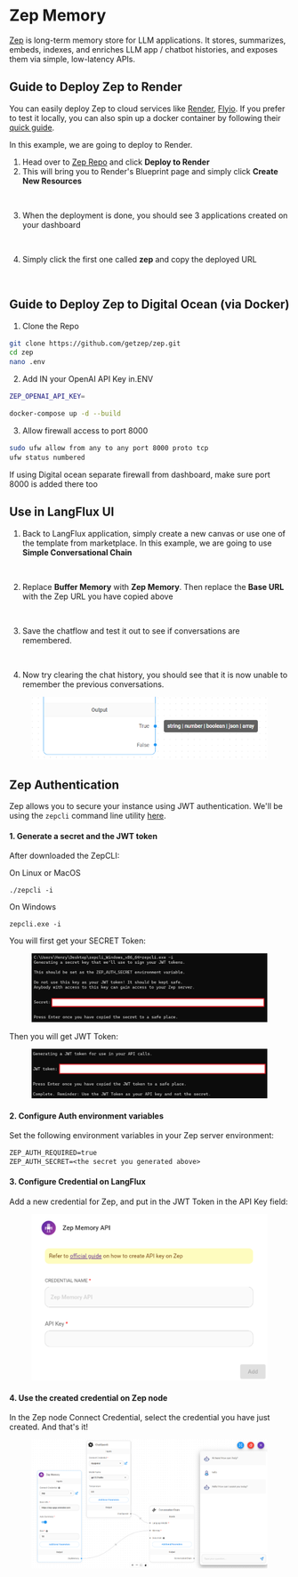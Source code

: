 # Zep Memory

[Zep](https://github.com/getzep/zep) is long-term memory store for LLM applications. It stores, summarizes, embeds, indexes, and enriches LLM app / chatbot histories, and exposes them via simple, low-latency APIs.

## Guide to Deploy Zep to Render

You can easily deploy Zep to cloud services like [Render](https://render.com/), [Flyio](https://fly.io/). If you prefer to test it locally, you can also spin up a docker container by following their [quick guide](https://github.com/getzep/zep#quick-start).

In this example, we are going to deploy to Render.

1. Head over to [Zep Repo](https://github.com/getzep/zep#quick-start) and click **Deploy to Render**
2. This will bring you to Render's Blueprint page and simply click **Create New Resources**

<figure><img src="../../../.gitbook/assets/image (21).png" alt=""><figcaption></figcaption></figure>

3. When the deployment is done, you should see 3 applications created on your dashboard

<figure><img src="../../../.gitbook/assets/image (1) (2).png" alt=""><figcaption></figcaption></figure>

4. Simply click the first one called **zep** and copy the deployed URL

<figure><img src="../../../.gitbook/assets/image (38) (1).png" alt=""><figcaption></figcaption></figure>

## Guide to Deploy Zep to Digital Ocean (via Docker)

1. Clone the Repo

```bash
git clone https://github.com/getzep/zep.git
cd zep
nano .env

```

2. Add IN your OpenAI API Key in.ENV

```bash
ZEP_OPENAI_API_KEY=

```

```bash
docker-compose up -d --build
```

3. Allow firewall access to port 8000

```bash
sudo ufw allow from any to any port 8000 proto tcp
ufw status numbered
```

If using Digital ocean separate firewall from dashboard, make sure port 8000 is added there too

## Use in LangFlux UI

1. Back to LangFlux application, simply create a new canvas or use one of the template from marketplace. In this example, we are going to use **Simple Conversational Chain**

<figure><img src="../../../.gitbook/assets/Untitled (3) (1).png" alt=""><figcaption></figcaption></figure>

2. Replace **Buffer Memory** with **Zep Memory**. Then replace the **Base URL** with the Zep URL you have copied above

<figure><img src="../../../.gitbook/assets/Untitled (5).png" alt=""><figcaption></figcaption></figure>

3. Save the chatflow and test it out to see if conversations are remembered.

<figure><img src="../../../.gitbook/assets/image (27).png" alt=""><figcaption></figcaption></figure>

4. Now try clearing the chat history, you should see that it is now unable to remember the previous conversations.

<figure><img src="../../../.gitbook/assets/image (8) (1).png" alt=""><figcaption></figcaption></figure>

## Zep Authentication

Zep allows you to secure your instance using JWT authentication. We'll be using the `zepcli` command line utility [here](https://github.com/getzep/zepcli/releases).

#### 1. Generate a secret and the JWT token <a href="#1-generate-a-secret-and-the-jwt-token" id="1-generate-a-secret-and-the-jwt-token"></a>

After downloaded the ZepCLI:

On Linux or MacOS

```
./zepcli -i
```

On Windows

```
zepcli.exe -i
```

You will first get your SECRET Token:

<figure><img src="../../../.gitbook/assets/image (1) (1) (1) (1) (1).png" alt=""><figcaption></figcaption></figure>

Then you will get JWT Token:

<figure><img src="../../../.gitbook/assets/image (1) (1) (1) (1) (1) (1).png" alt=""><figcaption></figcaption></figure>

#### 2. Configure Auth environment variables <a href="#2-configure-auth-environment-variables" id="2-configure-auth-environment-variables"></a>

Set the following environment variables in your Zep server environment:

```
ZEP_AUTH_REQUIRED=true
ZEP_AUTH_SECRET=<the secret you generated above>
```

#### 3. Configure Credential on LangFlux <a href="#2-configure-auth-environment-variables" id="2-configure-auth-environment-variables"></a>

Add a new credential for Zep, and put in the JWT Token in the API Key field:

<figure><img src="../../../.gitbook/assets/image (2) (1).png" alt="" width="563"><figcaption></figcaption></figure>

#### 4. Use the created credential on Zep node <a href="#2-configure-auth-environment-variables" id="2-configure-auth-environment-variables"></a>

In the Zep node Connect Credential, select the credential you have just created. And that's it!

<figure><img src="../../../.gitbook/assets/image (3) (1).png" alt=""><figcaption></figcaption></figure>

